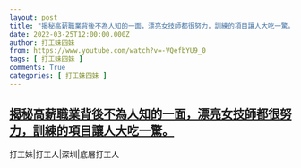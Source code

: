 ```yaml
---
layout: post
title: "揭秘高薪職業背後不為人知的一面，漂亮女技師都很努力，訓練的項目讓人大吃一驚。"
date: 2022-03-25T12:00:00.000Z
author: 打工妹四妹
from: https://www.youtube.com/watch?v=-VQefbYU9_0
tags: [ 打工妹四妹 ]
comments: True
categories: [ 打工妹四妹 ]
---
```

<!--1648209600000-->
[揭秘高薪職業背後不為人知的一面，漂亮女技師都很努力，訓練的項目讓人大吃一驚。](https://www.youtube.com/watch?v=-VQefbYU9_0)
------

<div>
打工妹|打工人|深圳|底層打工人
</div>
